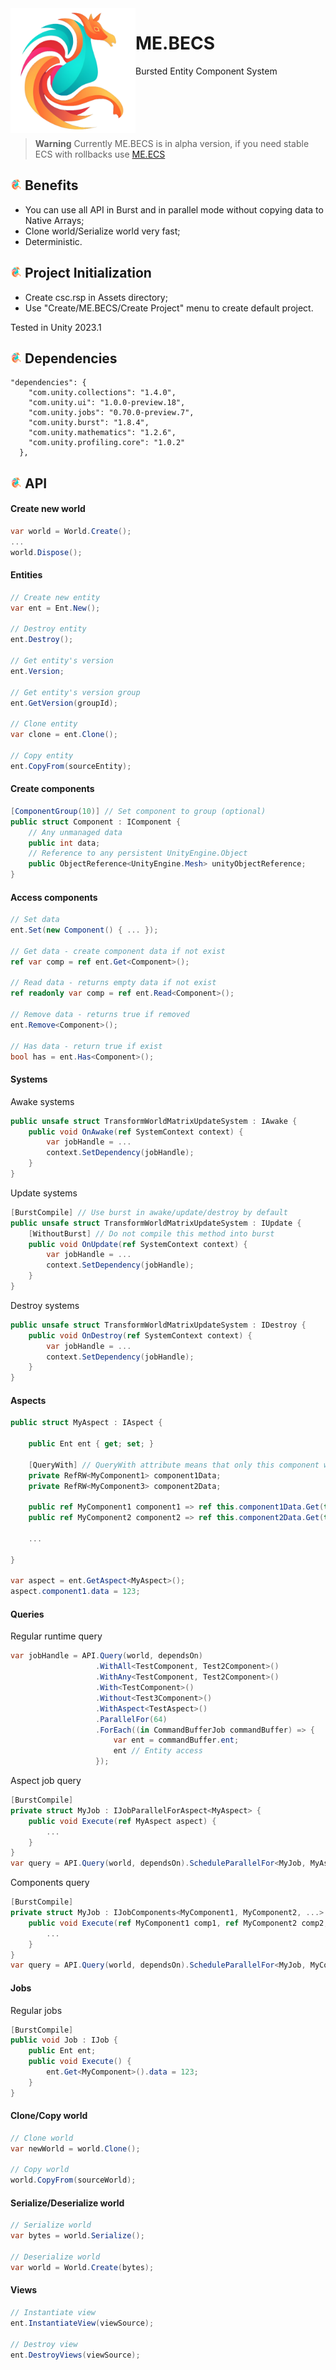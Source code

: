 <img src="ME.BECS/Editor/EditorResources/ME.BECS.Resources/Icons/logo-512.png" width="200px" align="left" />

# ME.BECS
Bursted Entity Component System
<br>
<br>
<br>
<br>
<br>
<br>

> **Warning**
> Currently ME.BECS is in alpha version, if you need stable ECS with rollbacks use [ME.ECS](https://github.com/chromealex/ecs)

## <img src="ME.BECS/Editor/EditorResources/ME.BECS.Resources/Icons/logo-32.png" width="18px" height="18px" /> Benefits
- You can use all API in Burst and in parallel mode without copying data to Native Arrays;
- Clone world/Serialize world very fast;
- Deterministic.

## <img src="ME.BECS/Editor/EditorResources/ME.BECS.Resources/Icons/logo-32.png" width="18px" height="18px" /> Project Initialization
- Create csc.rsp in Assets directory;
- Use "Create/ME.BECS/Create Project" menu to create default project.

Tested in Unity 2023.1

## <img src="ME.BECS/Editor/EditorResources/ME.BECS.Resources/Icons/logo-32.png" width="18px" height="18px" /> Dependencies
```
"dependencies": {
    "com.unity.collections": "1.4.0",
    "com.unity.ui": "1.0.0-preview.18",
    "com.unity.jobs": "0.70.0-preview.7",
    "com.unity.burst": "1.8.4",
    "com.unity.mathematics": "1.2.6",
    "com.unity.profiling.core": "1.0.2"
  },
```

## <img src="ME.BECS/Editor/EditorResources/ME.BECS.Resources/Icons/logo-32.png" width="18px" height="18px" /> API
#### Create new world
```csharp
var world = World.Create();
...
world.Dispose();
```

#### Entities
```csharp
// Create new entity
var ent = Ent.New();

// Destroy entity
ent.Destroy();

// Get entity's version
ent.Version;

// Get entity's version group
ent.GetVersion(groupId);

// Clone entity
var clone = ent.Clone();

// Copy entity
ent.CopyFrom(sourceEntity);
```

#### Create components
```csharp
[ComponentGroup(10)] // Set component to group (optional)
public struct Component : IComponent {
    // Any unmanaged data
    public int data;
    // Reference to any persistent UnityEngine.Object
    public ObjectReference<UnityEngine.Mesh> unityObjectReference;
}
```

#### Access components
```csharp
// Set data
ent.Set(new Component() { ... });

// Get data - create component data if not exist
ref var comp = ref ent.Get<Component>();

// Read data - returns empty data if not exist
ref readonly var comp = ref ent.Read<Component>();

// Remove data - returns true if removed
ent.Remove<Component>();

// Has data - return true if exist
bool has = ent.Has<Component>();
```

#### Systems
Awake systems
```csharp
public unsafe struct TransformWorldMatrixUpdateSystem : IAwake {
    public void OnAwake(ref SystemContext context) {
        var jobHandle = ...
        context.SetDependency(jobHandle);
    }
}
```

Update systems
```csharp
[BurstCompile] // Use burst in awake/update/destroy by default
public unsafe struct TransformWorldMatrixUpdateSystem : IUpdate {
    [WithoutBurst] // Do not compile this method into burst
    public void OnUpdate(ref SystemContext context) {
        var jobHandle = ...
        context.SetDependency(jobHandle);
    }
}
```

Destroy systems
```csharp
public unsafe struct TransformWorldMatrixUpdateSystem : IDestroy {
    public void OnDestroy(ref SystemContext context) {
        var jobHandle = ...
        context.SetDependency(jobHandle);
    }
}
```

#### Aspects
```csharp
public struct MyAspect : IAspect {
        
    public Ent ent { get; set; }

    [QueryWith] // QueryWith attribute means that only this component will be used in query
    private RefRW<MyComponent1> component1Data;
    private RefRW<MyComponent3> component2Data;
    
    public ref MyComponent1 component1 => ref this.component1Data.Get(this.ent.id);
    public ref MyComponent2 component2 => ref this.component2Data.Get(this.ent.id);
    
    ...
        
}

var aspect = ent.GetAspect<MyAspect>();
aspect.component1.data = 123;
```

#### Queries
Regular runtime query
```csharp
var jobHandle = API.Query(world, dependsOn)
                   .WithAll<TestComponent, Test2Component>()
                   .WithAny<TestComponent, Test2Component>()
                   .With<TestComponent>()
                   .Without<Test3Component>()
                   .WithAspect<TestAspect>()
                   .ParallelFor(64)
                   .ForEach((in CommandBufferJob commandBuffer) => {
                       var ent = commandBuffer.ent;
                       ent // Entity access
                   });
```

Aspect job query
```csharp
[BurstCompile]
private struct MyJob : IJobParallelForAspect<MyAspect> {
    public void Execute(ref MyAspect aspect) {
        ...
    }
}
var query = API.Query(world, dependsOn).ScheduleParallelFor<MyJob, MyAspect>(new MyJob() { ... });
```

Components query
```csharp
[BurstCompile]
private struct MyJob : IJobComponents<MyComponent1, MyComponent2, ...> {
    public void Execute(ref MyComponent1 comp1, ref MyComponent2 comp2, ...) {
        ...
    }
}
var query = API.Query(world, dependsOn).ScheduleParallelFor<MyJob, MyComponent1, MyComponent2, ...>(new MyJob() { ... });
```

#### Jobs
Regular jobs
```csharp
[BurstCompile]
public void Job : IJob {
    public Ent ent;
    public void Execute() {
        ent.Get<MyComponent>().data = 123;
    }
}
```

#### Clone/Copy world
```csharp
// Clone world
var newWorld = world.Clone();

// Copy world
world.CopyFrom(sourceWorld);
```

#### Serialize/Deserialize world
```csharp
// Serialize world
var bytes = world.Serialize();

// Deserialize world
var world = World.Create(bytes);
```

#### Views
```csharp
// Instantiate view
ent.InstantiateView(viewSource);

// Destroy view
ent.DestroyViews(viewSource);
```
